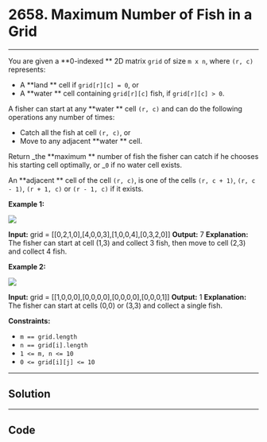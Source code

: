 # 2658. Maximum Number of Fish in a Grid

---

You are given a **0-indexed ** 2D matrix `grid` of size `m x n`, where `(r, c)` represents:

  * A **land ** cell if `grid[r][c] = 0`, or
  * A **water ** cell containing `grid[r][c]` fish, if `grid[r][c] > 0`.



A fisher can start at any **water ** cell `(r, c)` and can do the following operations any number of times:

  * Catch all the fish at cell `(r, c)`, or
  * Move to any adjacent **water ** cell.



Return _the **maximum ** number of fish the fisher can catch if he chooses his starting cell optimally, or _`0` if no water cell exists.

An **adjacent ** cell of the cell `(r, c)`, is one of the cells `(r, c + 1)`, `(r, c - 1)`, `(r + 1, c)` or `(r - 1, c)` if it exists.

 

**Example 1:**

![](https://assets.leetcode.com/uploads/2023/03/29/example.png)


**Input:** grid = [[0,2,1,0],[4,0,0,3],[1,0,0,4],[0,3,2,0]]
**Output:** 7
**Explanation:** The fisher can start at cell (1,3) and collect 3 fish, then move to cell (2,3) and collect 4 fish.


**Example 2:**

![](https://assets.leetcode.com/uploads/2023/03/29/example2.png)


**Input:** grid = [[1,0,0,0],[0,0,0,0],[0,0,0,0],[0,0,0,1]]
**Output:** 1
**Explanation:** The fisher can start at cells (0,0) or (3,3) and collect a single fish. 


 

**Constraints:**

  * `m == grid.length`
  * `n == grid[i].length`
  * `1 <= m, n <= 10`
  * `0 <= grid[i][j] <= 10`

---

## Solution



---

## Code
```python


```